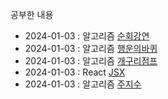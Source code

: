 공부한 내용

- 2024-01-03 : 알고리즘 [순회강연](./Algo/순회강연.py)
- 2024-01-03 : 알고리즘 [행운의바퀴](./Algo/행운의_바퀴.py)
- 2024-01-03 : 알고리즘 [개구리점프](./Algo/개구리_점프.py)
- 2024-01-03 : React [JSX](./React/JSX.md)
- 2024-01-03 : 알고리즘 [주지수](./Algo/주지수.py)
